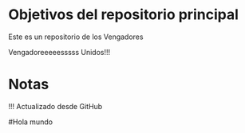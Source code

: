 # Objetivos del repositorio principal

Este es un repositorio de los Vengadores

Vengadoreeeeesssss Unidos!!!

# Notas

!!! Actualizado desde GitHub

#Hola mundo
